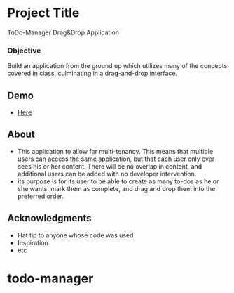 # Project Title

ToDo-Manager Drag&Drop Application

### Objective
 
Build an application from the ground up which utilizes many of the concepts covered in class, culminating in a drag-and-drop interface.

## Demo

* [Here](https://hidden-peak-22959.herokuapp.com/)

## About 
 * This application to allow for multi-tenancy. This means that multiple users can access the same application, but that each user only ever sees his or her content. There will be no overlap in content, and additional users can be added with no developer intervention.
 * its purpose is for its user to be able to create as many to-dos as he or she wants, mark them as complete, and drag and drop them into the preferred order.

## Acknowledgments

* Hat tip to anyone whose code was used
* Inspiration
* etc
# todo-manager
